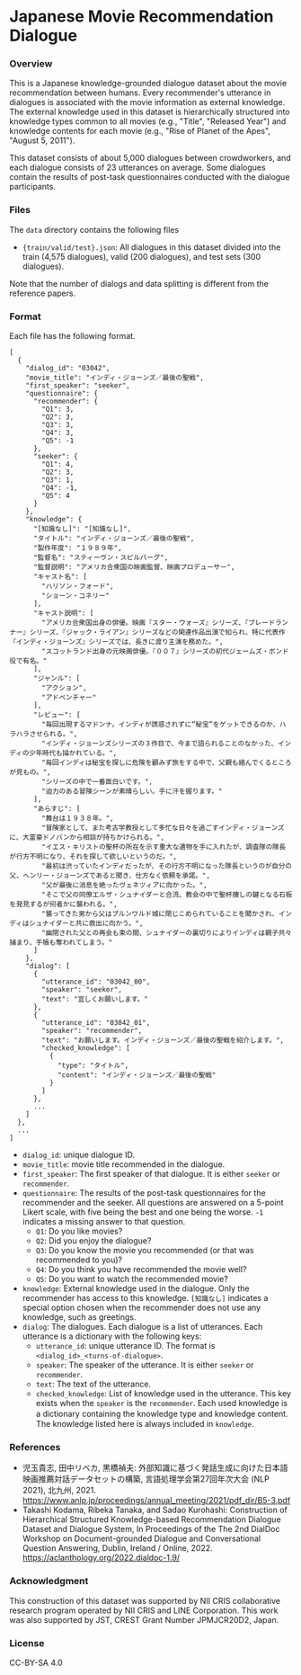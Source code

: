 # Japanese Movie Recommendation Dialogue #

### Overview ###
This is a Japanese knowledge-grounded dialogue dataset about the movie recommendation between humans.
Every recommender's utterance in dialogues is associated with the movie information as external knowledge.
The external knowledge used in this dataset is hierarchically structured into knowledge types common to all movies (e.g., "Title", "Released Year") and knowledge contents for each movie (e.g., "Rise of Planet of the Apes", "August 5, 2011").

This dataset consists of about 5,000 dialogues between crowdworkers, and each dialogue consists of 23 utterances on average.
Some dialogues contain the results of post-task questionnaires conducted with the dialogue participants.


### Files ###
The `data` directory contains the following files
- `{train/valid/test}.json`: All dialogues in this dataset divided into the train (4,575 dialogues), valid (200 dialogues), and test sets (300 dialogues).

Note that the number of dialogs and data splitting is different from the reference papers.

### Format ###
Each file has the following format.
```text
[
  {
    "dialog_id": "03042",
    "movie_title": "インディ・ジョーンズ／最後の聖戦",
    "first_speaker": "seeker",
    "questionnaire": {
      "recommender": {
        "Q1": 3,
        "Q2": 3,
        "Q3": 3,
        "Q4": 3,
        "Q5": -1
      },
      "seeker": {
        "Q1": 4,
        "Q2": 3,
        "Q3": 1,
        "Q4": -1,
        "Q5": 4
      }
    },
    "knowledge": {
      "[知識なし]": "[知識なし]",
      "タイトル": "インディ・ジョーンズ／最後の聖戦",
      "製作年度": "１９８９年",
      "監督名": "スティーヴン・スピルバーグ",
      "監督説明": "アメリカ合衆国の映画監督、映画プロデューサー",
      "キャスト名": [
        "ハリソン・フォード",
        "ショーン・コネリー"
      ],
      "キャスト説明": [
        "アメリカ合衆国出身の俳優。映画『スター・ウォーズ』シリーズ、『ブレードランナー』シリーズ、『ジャック・ライアン』シリーズなどの関連作品出演で知られ、特に代表作『インディ・ジョーンズ』シリーズでは、長きに渡り主演を務めた。",
        "スコットランド出身の元映画俳優。『００７』シリーズの初代ジェームズ・ボンド役で有名。"
      ],
      "ジャンル": [
        "アクション",
        "アドベンチャー"
      ],
      "レビュー": [
        "毎回出現するマドンナ。インディが誘惑されずに“秘宝”をゲットできるのか、ハラハラさせられる。",
        "インディ・ジョーンズシリーズの３作目で、今まで語られることのなかった、インディの少年時代も描かれている。",
        "毎回インディは秘宝を探しに危険を顧みず旅をする中で、父親も絡んでくるところが見もの。",
        "シリーズの中で一番面白いです。",
        "迫力のある冒険シーンが素晴らしい。手に汗を握ります。"
      ],
      "あらすじ": [
        "舞台は１９３８年。",
        "冒険家として、また考古学教授として多忙な日々を過ごすインディ・ジョーンズに、大富豪ドノバンから相談が持ちかけられる。",
        "イエス・キリストの聖杯の所在を示す重大な遺物を手に入れたが、調査隊の隊長が行方不明になり、それを探して欲しいというのだ。",
        "最初は渋っていたインディだったが、その行方不明になった隊長というのが自分の父、ヘンリー・ジョーンズであると聞き、仕方なく依頼を承諾。",
        "父が最後に消息を絶ったヴェネツィアに向かった。",
        "そこで父の同僚エルザ・シュナイダーと合流、教会の中で聖杯捜しの鍵となる石板を発見するが何者かに襲われる。",
        "襲ってきた男から父はブルンワルド城に閉じこめられていることを聞かされ、インディはシュナイダーと共に救出に向かう。",
        "幽閉された父との再会も束の間、シュナイダーの裏切りによりインディは親子共々捕まり、手帳も奪われてしまう。"
      ]
    },
    "dialog": [
      {
        "utterance_id": "03042_00",
        "speaker": "seeker",
        "text": "宜しくお願いします。"
      },
      {
        "utterance_id": "03042_01",
        "speaker": "recommender",
        "text": "お願いします。インディ・ジョーンズ／最後の聖戦を紹介します。",
        "checked_knowledge": [
          {
            "type": "タイトル",
            "content": "インディ・ジョーンズ／最後の聖戦"
          }
        ]
      },
      ...
    ]
  },
  ...
]
```

- `dialog_id`: unique dialogue ID.
- `movie_title`: movie title recommended in the dialogue.
- `first_speaker`: The first speaker of that dialogue. It is either `seeker` or `recommender`.
- `questionnaire`: The results of the post-task questionnaires for the recommender and the seeker. All questions are answered on a 5-point Likert scale, with five being the best and one being the worse. `-1` indicates a missing answer to that question.
  - `Q1`: Do you like movies?
  - `Q2`: Did you enjoy the dialogue?
  - `Q3`: Do you know the movie you recommended (or that was recommended to you)?
  - `Q4`: Do you think you have recommended the movie well?
  - `Q5`: Do you want to watch the recommended movie?
- `knowledge`: External knowledge used in the dialogue. Only the recommender has access to this knowledge. `[知識なし]` indicates a special option chosen when the recommender does not use any knowledge, such as greetings.
- `dialog`: The dialogues. Each dialogue is a list of utterances. Each utterance is a dictionary with the following keys:
  - `utterance_id`: unique utterance ID. The format is `<dialog_id>_<turns-of-dialogue>`.
  - `speaker`: The speaker of the utterance. It is either `seeker` or `recommender`.
  - `text`: The text of the utterance.
  - `checked_knowledge`: List of knowledge used in the utterance. This key exists when the `speaker` is the `recommender`. Each used knowledge is a dictionary containing the knowledge type and knowledge content.　The knowledge listed here is always included in `knowledge`.

### References ###
- 児玉貴志, 田中リベカ, 黒橋禎夫: 外部知識に基づく発話生成に向けた日本語映画推薦対話データセットの構築, 言語処理学会第27回年次大会 (NLP 2021), 北九州, 2021. https://www.anlp.jp/proceedings/annual_meeting/2021/pdf_dir/B5-3.pdf
- Takashi Kodama, Ribeka Tanaka, and Sadao Kurohashi: Construction of Hierarchical Structured Knowledge-based Recommendation Dialogue Dataset and Dialogue System, In Proceedings of the The 2nd DialDoc Workshop on Document-grounded Dialogue and Conversational Question Answering, Dublin, Ireland / Online, 2022. https://aclanthology.org/2022.dialdoc-1.9/

###  Acknowledgment ###
This construction of this dataset was supported by NII CRIS collaborative research program operated by NII CRIS and LINE Corporation. This work was also supported by JST, CREST Grant Number JPMJCR20D2, Japan.

### License ###
CC-BY-SA 4.0
